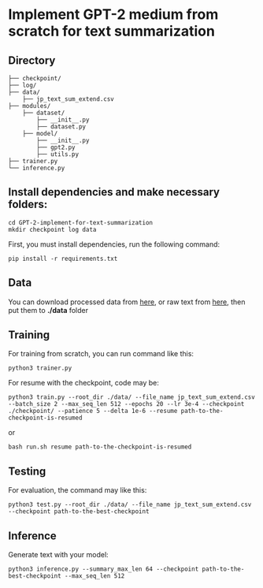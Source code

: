# Implement GPT-2 medium from scratch for text summarization

## Directory
    ├── checkpoint/
    ├── log/
    ├── data/
        ├── jp_text_sum_extend.csv
    ├── modules/
        ├── dataset/
            ├── __init__.py
            ├── dataset.py
        ├── model/
            ├── __init__.py
            ├── gpt2.py
            ├── utils.py
    ├── trainer.py
    └── inference.py

## Install dependencies and make necessary folders:
```shell
cd GPT-2-implement-for-text-summarization
mkdir checkpoint log data
```
First, you must install dependencies, run the following command:
```shell
pip install -r requirements.txt
```

## Data
You can download processed data from [here](https://drive.google.com/file/d/1WKmIu7WIXGcroURhKYUukbO_5D_zGiOZ/view?usp=sharing), or raw text from [here](https://drive.google.com/file/d/1ZaKB5q6UN_3XGCj-jo-9Q-j-koUqaDol/view?usp=sharing), then put them to <b>./data</b> folder
## Training

For training from scratch, you can run command like this:

```shell
python3 trainer.py
```

For resume with the checkpoint, code may be:
```shell
python3 train.py --root_dir ./data/ --file_name jp_text_sum_extend.csv --batch_size 2 --max_seq_len 512 --epochs 20 --lr 3e-4 --checkpoint ./checkpoint/ --patience 5 --delta 1e-6 --resume path-to-the-checkpoint-is-resumed
```
or
```shell
bash run.sh resume path-to-the-checkpoint-is-resumed
```
## Testing

For evaluation, the command may like this:

```shell
python3 test.py --root_dir ./data/ --file_name jp_text_sum_extend.csv --checkpoint path-to-the-best-checkpoint
```

## Inference
Generate text with your model:
```shell
python3 inference.py --summary_max_len 64 --checkpoint path-to-the-best-checkpoint --max_seq_len 512
```
